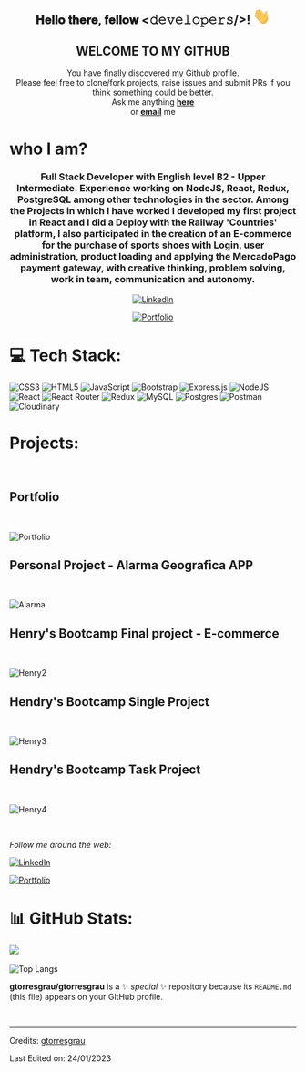 <div align="center">
<h2> 𝐇𝐞𝐥𝐥𝐨 𝐭𝐡𝐞𝐫𝐞, 𝐟𝐞𝐥𝐥𝐨𝐰 <𝚍𝚎𝚟𝚎𝚕𝚘𝚙𝚎𝚛𝚜/>! <img src="https://github.com/ABSphreak/ABSphreak/blob/master/gifs/Hi.gif" width="30px"></h2>
</div>

<div align="center" width="50">
<h2> WELCOME TO MY GITHUB</h2>
</div>

<div align="center">

You have finally discovered my Github profile. <br>
Please feel free to clone/fork projects, raise issues and submit PRs if you think something could be better. <br>
Ask me anything <a href="https://www.linkedin.com/in/gonzalotorresgrau/"><b>here</b></a><br>
or <a href="mailto:gonzalotorresgrau@gmail.com"><b>email</b></a> me

</div>

# who I am?

<div align="center">

 <h3>Full Stack Developer with English level B2 - Upper Intermediate. Experience working on NodeJS, React,
Redux, PostgreSQL among other technologies in the sector. Among the Projects in which I have worked I developed my first project in React and I did a Deploy with the Railway 'Countries' platform, I also participated in the creation of an E-commerce for the purchase of sports shoes with Login, user administration, product loading and applying the MercadoPago payment gateway, with creative thinking, problem solving, work in
team, communication and autonomy.</h3>

<a href="https://www.linkedin.com/in/gonzalotorresgrau" target="_blank"><img src="https://img.shields.io/badge/LinkedIn-%230077B5.svg?&style=flat-square&logo=linkedin&logoColor=white" alt="LinkedIn"></a>
 
 <a href="https://gonzalotorresgrau.com/" target="_blank">![Portfolio](https://img.shields.io/badge/GTG-Portfolio-blue)</a>

</div>

# 💻 Tech Stack:
![CSS3](https://img.shields.io/badge/css3-%231572B6.svg?style=for-the-badge&logo=css3&logoColor=white) ![HTML5](https://img.shields.io/badge/html5-%23E34F26.svg?style=for-the-badge&logo=html5&logoColor=white) ![JavaScript](https://img.shields.io/badge/javascript-%23323330.svg?style=for-the-badge&logo=javascript&logoColor=%23F7DF1E) ![Bootstrap](https://img.shields.io/badge/bootstrap-%23563D7C.svg?style=for-the-badge&logo=bootstrap&logoColor=white) ![Express.js](https://img.shields.io/badge/express.js-%23404d59.svg?style=for-the-badge&logo=express&logoColor=%2361DAFB) ![NodeJS](https://img.shields.io/badge/node.js-6DA55F?style=for-the-badge&logo=node.js&logoColor=white) ![React](https://img.shields.io/badge/react-%2320232a.svg?style=for-the-badge&logo=react&logoColor=%2361DAFB) ![React Router](https://img.shields.io/badge/React_Router-CA4245?style=for-the-badge&logo=react-router&logoColor=white) ![Redux](https://img.shields.io/badge/redux-%23593d88.svg?style=for-the-badge&logo=redux&logoColor=white) ![MySQL](https://img.shields.io/badge/mysql-%2300f.svg?style=for-the-badge&logo=mysql&logoColor=white) ![Postgres](https://img.shields.io/badge/postgres-%23316192.svg?style=for-the-badge&logo=postgresql&logoColor=white) ![Postman](https://img.shields.io/badge/Postman-FF6C37?style=for-the-badge&logo=postman&logoColor=white) ![Cloudinary](https://img.shields.io/badge/Cloudinary-%2300f?style=for-the-badge&logo=cloudinary&logoColor=white)

# Projects:
<br/>
 <h2>Portfolio</h2></br>
 
![Portfolio](https://res.cloudinary.com/dd4lvbjsy/image/upload/v1680193687/Home_a52qjx.png)
<br/>

<h2>Personal Project - Alarma Geografica APP</h2></br>
 
 ![Alarma](https://res.cloudinary.com/dd4lvbjsy/image/upload/v1681142454/Home_ivmfgs.png)
<br/>

<h2>Henry's Bootcamp Final project - E-commerce</h2></br>

 
![Henry2](https://res.cloudinary.com/dd4lvbjsy/image/upload/w_1000,ar_16:9,c_fill,g_auto,e_sharpen/v1674665227/Captura_de_pantalla_2023-01-24_144005_x48dkz.png)
<br/>
 
<h2>Hendry's Bootcamp Single Project</h2></br>

![Henry3](https://res.cloudinary.com/dd4lvbjsy/image/upload/w_1000,ar_16:9,c_fill,g_auto,e_sharpen/v1674665230/Home_weqb9b.png)
 <br/>
 
<h2>Hendry's Bootcamp Task Project</h2></br>

![Henry4](https://res.cloudinary.com/dd4lvbjsy/image/upload/w_1000,ar_1:1,c_fill,g_auto,e_art:hokusai/v1674665229/weather_qehf3d.png)

</br>

<i>Follow me around the web:</i><br>

<a href="https://www.linkedin.com/in/gonzalotorresgrau" target="_blank"><img src="https://img.shields.io/badge/LinkedIn-%230077B5.svg?&style=flat-square&logo=linkedin&logoColor=white" alt="LinkedIn"></a>

<a href="https://gonzalotorresgrau.com/" target="_blank">![Portfolio](https://img.shields.io/badge/GTG-Portfolio-blue)</a>


</div>

# 📊 GitHub Stats:
![](https://github-readme-stats.vercel.app/api?username=gtorresgrau&theme=dark&hide_border=false&include_all_commits=true&count_private=true)<br/>

![Top Langs](https://github-readme-stats.vercel.app/api/top-langs/?username=gtorresgrau&hide_progress=true)<br/>

**gtorresgrau/gtorresgrau** is a ✨ _special_ ✨ repository because its `README.md` (this file) appears on your GitHub profile.

</br>

-----
Credits: [gtorresgrau](https://github.com/gtorresgrau)

Last Edited on: 24/01/2023
